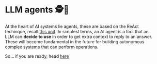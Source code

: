 # LLM agents 🕵️👮

At the heart of AI systems lie agents, these are based on the ReAct techinque, recall [this unit](../01-prompt-engineering/07-ReAct.md). In simplest terms, an AI agent is a tool that an LLM can **decide to use** in order to get extra context to reply to an answer. These will become fundamental in the future for building autonomous complex systems that can perform operations. 

So... if you are ready, head [here](01-agents.md)